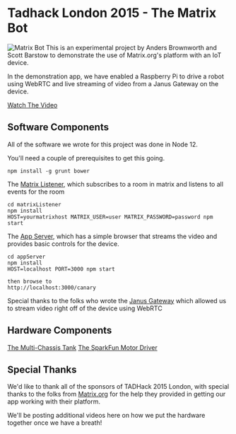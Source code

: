 # Tadhack London 2015 - The Matrix Bot

![Matrix Bot](https://dl.dropboxusercontent.com/u/2127160/matrix-bot-2.jpg)
This is an experimental project by Anders Brownworth and Scott Barstow to demonstrate the use of Matrix.org's platform with an IoT device.

In the demonstration app, we have enabled a Raspberry Pi to drive a robot using WebRTC and live streaming of video from a Janus Gateway on the device.

[Watch The Video](https://youtube.com/something)


## Software Components

All of the software we wrote for this project was done in Node 12.

You'll need a couple of prerequisites to get this going.

```
npm install -g grunt bower
```

The [Matrix Listener](matrixListener), which subscribes to a room in matrix and listens to all events for the room

```
cd matrixListener
npm install
HOST=yourmatrixhost MATRIX_USER=user MATRIX_PASSWORD=password npm start
```


The [App Server](appServer), which has a simple browser that streams the video and provides basic controls for the device.

```
cd appServer
npm install
HOST=localhost PORT=3000 npm start

then browse to 
http://localhost:3000/canary
```

Special thanks to the folks who wrote the [Janus Gateway](https://github.com/meetecho/janus-gateway) which allowed us to stream video right off of the device using WebRTC


## Hardware Components

[The Multi-Chassis Tank](https://www.sparkfun.com/products/12091)
[The SparkFun Motor Driver](https://www.sparkfun.com/products/9457)


## Special Thanks

We'd like to thank all of the sponsors of TADHack 2015 London, with special thanks to the folks from [Matrix.org](http://matrix.org) for the help they provided in getting our app working with their platform.

We'll be posting additional videos here on how we put the hardware together once we have a breath!